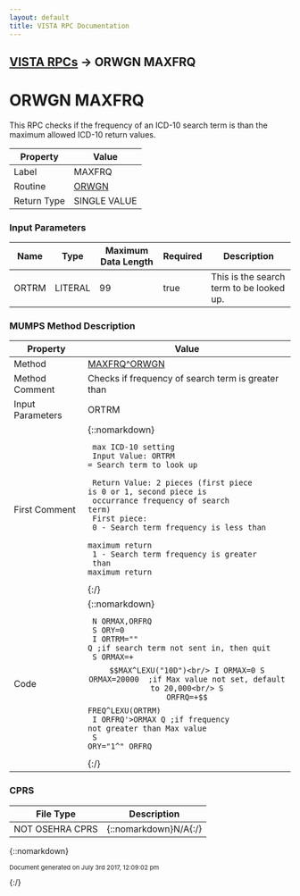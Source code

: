 ```yaml
---
layout: default
title: VISTA RPC Documentation
---
```


## [VISTA RPCs](TableOfContents) &#8594; ORWGN MAXFRQ
# ORWGN MAXFRQ

This RPC checks if the frequency of an ICD-10 search term is than the maximum allowed ICD-10 return values.

Property | Value
--- | ---
Label | MAXFRQ
Routine | [ORWGN](http://code.osehra.org/dox/Routine_ORWGN_source.html)
Return Type | SINGLE VALUE


### Input Parameters

Name | Type | Maximum Data Length | Required | Description
--- | --- | --- | --- | ---
ORTRM | LITERAL | 99 | true | This is the search term to be looked up.



### MUMPS Method Description

Property | Value
--- | ---
Method | [MAXFRQ^ORWGN](http://code.osehra.org/dox/Routine_ORWGN_source.html)
Method Comment | Checks if frequency of search term is greater than
Input Parameters | ORTRM
First Comment | {::nomarkdown}<pre><code> max ICD-10 setting<br/> Input Value: ORTRM = Search term to look up<br/><br/> Return Value: 2 pieces (first piece is 0 or 1, second piece is<br/>               occurrance frequency of search term)<br/>               First piece:<br/>                            0 - Search term frequency is less than<br/>                                maximum return<br/>                            1 - Search term frequency is greater<br/>                                than maximum return</code></pre>{:/}
Code | {::nomarkdown}<pre><code> N ORMAX,ORFRQ<br/> S ORY=0<br/> I ORTRM="" Q  ;if search term not sent in, then quit<br/> S ORMAX=+$$MAX^LEXU("10D")<br/> I ORMAX=0 S ORMAX=20000  ;if Max value not set, default to 20,000<br/> S ORFRQ=+$$FREQ^LEXU(ORTRM)<br/> I ORFRQ'>ORMAX Q  ;if frequency not greater than Max value<br/> S ORY="1^"_ORFRQ<br/></code></pre>{:/}



### CPRS

File Type | Description
--- | ---
NOT OSEHRA CPRS | {::nomarkdown}N/A{:/}

{::nomarkdown} <br/><p style="font-size: 11px">Document generated on July 3rd 2017, 12:09:02 pm</p>{:/}